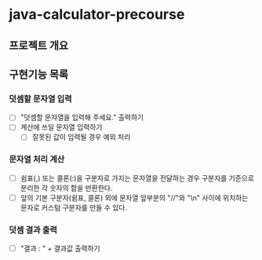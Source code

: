 # java-calculator-precourse
## 프로젝트 개요

## 구현기능 목록

### 덧셈할 문자열 입력
* [ ] "덧셈할 문자열을 입력해 주세요." 출력하기
* [ ] 계산에 쓰일 문자열 입력하기
  * [ ] 잘못된 값이 입력될 경우 예외 처리
### 문자열 처리 계산
* [ ] 쉼표(,) 또는 콜론(:)을 구분자로 가지는 문자열을 전달하는 경우 구분자를 기준으로 분리한 각 숫자의 합을 반환한다.
* [ ] 앞의 기본 구분자(쉼표, 콜론) 외에 문자열 앞부분의 "//"와 "\n" 사이에 위치하는 문자로 커스텀 구분자를 만들 수 있다.
### 덧셈 결과 출력
* [ ] "결과 : " + 결과값 출력하기

